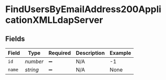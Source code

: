 # FindUsersByEmailAddress200ApplicationXMLLdapServer


## Fields

| Field              | Type               | Required           | Description        | Example            |
| ------------------ | ------------------ | ------------------ | ------------------ | ------------------ |
| `id`               | *number*           | :heavy_minus_sign: | N/A                | -1                 |
| `name`             | *string*           | :heavy_minus_sign: | N/A                | None               |
